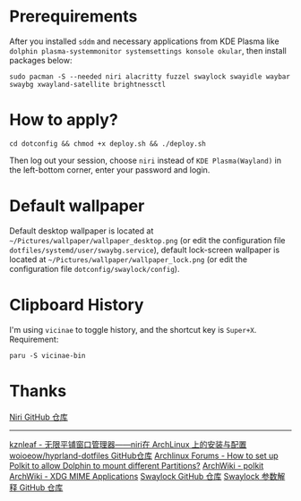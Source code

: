 # Prerequirements
After you installed `sddm` and necessary applications from KDE Plasma like `dolphin plasma-systemmonitor systemsettings konsole okular`, then install packages below:
``` shell
sudo pacman -S --needed niri alacritty fuzzel swaylock swayidle waybar swaybg xwayland-satellite brightnessctl 
```

# How to apply?
``` shell
cd dotconfig && chmod +x deploy.sh && ./deploy.sh
```
Then log out your session, choose `niri` instead of `KDE Plasma(Wayland)` in the left-bottom corner, enter your password and login.


# Default wallpaper
Default desktop wallpaper is located at `~/Pictures/wallpaper/wallpaper_desktop.png` (or edit the configuration file `dotfiles/systemd/user/swaybg.service`), default lock-screen wallpaper is located at `~/Pictures/wallpaper/wallpaper_lock.png` (or edit the configuration file `dotconfig/swaylock/config`).


# Clipboard History
I'm using `vicinae` to toggle history, and the shortcut key is `Super+X`.
Requirement:
``` shell
paru -S vicinae-bin
```


# Thanks
[Niri GitHub 仓库](https://github.com/YaLTeR/niri)
****
[kznleaf - 无限平铺窗口管理器——niri在 ArchLinux 上的安装与配置](https://kznleaf.top/2025/09/18/niri%E5%AE%89%E8%A3%85%E4%B8%8E%E9%85%8D%E7%BD%AE)
[woioeow/hyprland-dotfiles GitHub仓库](https://github.com/woioeow/hyprland-dotfiles)
[Archlinux Forums - How to set up Polkit to allow Dolphin to mount different Partitions?](https://bbs.archlinux.org/viewtopic.php?id=288823)
[ArchWiki - polkit](https://wiki.archlinux.org/title/Polkit#Authentication_agents)
[ArchWiki - XDG MIME Applications](https://wiki.archlinux.org/title/XDG_MIME_Applications#Empty_MIME_associations_/_open_with_menu_in_KDE)
[Swaylock GitHub 仓库](https://github.com/swaywm/swaylock)
[Swaylock 参数解释 GitHub 仓库](https://github.com/swaywm/swaylock/blob/master/swaylock.1.scd)


